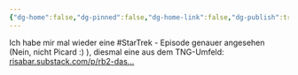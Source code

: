 ```yaml
---
{"dg-home":false,"dg-pinned":false,"dg-home-link":false,"dg-publish":true,"tags":["dgblip"],"disabled rules":["yaml-title","yaml-title-alias","file-name-heading"],"title":"philipp on mastodon @ 2023-04-21","created-date":"2023-04-21T07:47:46","id":110235698223465860,"updated-date":"2025-05-02T08:50:43","dg-path":"blips/110235698223465857.md","permalink":"/blips/110235698223465857/","dgPassFrontmatter":true}
---
```



Ich habe mir mal wieder eine #StarTrek - Episode genauer angesehen (Nein, nicht Picard :) ), diesmal eine aus dem TNG-Umfeld: [risabar.substack.com/p/rb2-das…](https://risabar.substack.com/p/rb2-das-experiment-remember-me-tng)



